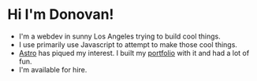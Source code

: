 # Hi I'm Donovan!

- I'm a webdev in sunny Los Angeles trying to build cool things. <br>
- I use primarily use Javascript to attempt to make those cool things. <br>
- [Astro](https://astro.build/) has piqued my interest. I built my [portfolio](https://donovangomez.com/) with it and had a lot of fun.
- I'm available for hire.


[React]: http://reactjs.org
[Tailwind]: https://tailwindcss.com/
[jamstack]: https://jamstack.org
[gatsby]: https://www.gatsbyjs.com/
[portfolio]: https://donovangomez.com/
[twitter]: https://twitter.com/hi_im_donovan
[linkedin]: https://www.linkedin.com/in/donovan-gomez
[theCoderSchool]: https://www.thecoderschool.com/
[NextJS]: https://nextjs.org/

